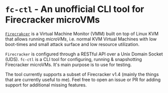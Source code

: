 # `fc-ctl` - An **unofficial** CLI tool for Firecracker microVMs

[`Firecrakcer`](https://github.com/firecracker-microvm/firecracker) is a Virtual Machine Monitor (VMM)
built on top of Linux KVM that allows running *microVMs*, i.e. normal KVM Virtual Machines with low
boot-times and small attack surface and low resource utilization.

`Firecracker` is configured through a RESTful API over a Unix Domain Socket (UDS). `fc-ctl` is a CLI
tool for configuring, running & snapshotting Firecracker microVMs. It's main purpose is to use for testing.

The tool currently supports a subset of Firecracker v1.4 (mainly the things that are currently useful to me).
Feel free to open an issue or PR for adding support for additional missing features.
